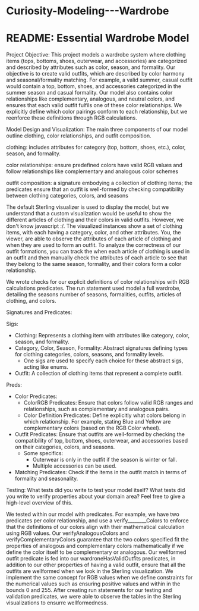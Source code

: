 # Curiosity-Modeling---Wardrobe
# README: Essential Wardrobe Model

Project Objective: 
This project models a wardrobe system where clothing items (tops, bottoms, shoes, outerwear, and accessories) are categorized and described by attributes such as color, season, and formality. Our objective is to create valid outfits, which are described by color harmony and seasonal/formality matching. For example, a valid summer, casual outfit would contain a top, bottom, shoes, and accessories categorized in the summer season and casual formality. Our model also contains color relationships like complementary, analogous, and neutral colors, and ensures that each valid outfit fulfils one of these color relationships. We explicitly define which color pairings conform to each relationship, but we reenforce these definitions through RGB calculations.


Model Design and Visualization: 
The main three components of our model outline clothing, color relationships, and outfit composition. 

clothing: includes attributes for category (top, bottom, shoes, etc.), color, season, and formality. 

color relationships: ensure predefined colors have valid RGB values and follow relationships like complementary and analogous color schemes

outfit composition: a signature embodying a collection of clothing items; the predicates ensure that an outfit is well-formed by checking compatibility between clothing categories, colors, and seasons

The default Sterling visualizer is used to display the model, but we understand that a custom visualization would be useful to show the different articles of clothing and their colors in valid outfits. However, we don't know javascript :/. The visualized instances show a set of clothing items, with each having a category, color, and other attributes. You, the viewer, are able to observe the attributes of each article of clothing and when they are used to form an outfit. To analyze the correctness of our outfit formations, you can track the when each article of clothing is used in an outfit and then manually check the attributes of each article to see that they belong to the same season, formality, and their colors form a color relationship. 

We wrote checks for our explicit definitions of color relationships with RGB calculations predicates. The run statement used model a full wardrobe, detailing the seasons number of seasons, formalities, outfits, articles of clothing, and colors.

Signatures and Predicates: 

Sigs: 
- Clothing: Represents a clothing item with attributes like category, color, season, and formality.
- Category, Color, Season, Formality: Abstract signatures defining types for clothing categories, colors, seasons, and formality levels. 
    - One sigs are used to specify each choice for these abstract sigs, acting like enums. 
- Outfit: A collection of clothing items that represent a complete outfit.

Preds: 
- Color Predicates: 
    - ColorRGB Predicates: Ensure that colors follow valid RGB ranges and relationships, such as complementary and analogous pairs.
    - Color Definition Predicates: Define explicitly what colors belong in which relationship. For example, stating Blue and Yellow are complementary colors (based on the RGB Color wheel).
- Outfit Predicates: Ensure that outfits are well-formed by checking the compatibility of top, bottom, shoes, outerwear, and accessories based on their categories, colors, and seasons. 
    - Some specifics: 
        - Outerwear is only in the outfit if the season is winter or fall. 
        - Multiple accessories can be used. 
- Matching Predicates: Check if the items in the outfit match in terms of formality and seasonality. 

Testing: What tests did you write to test your model itself? What tests did you write to verify properties about your domain area? Feel free to give a high-level overview of this.

We tested within our model with predicates. For example, we have two predicates per color relationship, and use a verify________Colors to enforce that the definitions of our colors align with their mathematical calculation using RGB values. Our verifyAnalogousColors and verifyComplementaryColors guarantee that the two colors specified fit the properties of analogous and complementary colors mathematically if we define the color itself to be complementary or analogous. Our wellformed outfit predicate is fed into our wardroneHasValidOutfits predicates, in addition to our other properties of having a valid outfit, ensure that all the outfits are wellformed when we look in the Sterling visualization. We implement the same concept for RGB values when we define constraints for the numerical values such as ensuring positive values and within in the bounds 0 and 255. After creating run statements for our testing and validation predicates, we were able to observe the tables in the Sterling visualizations to ensurre wellformedness.


